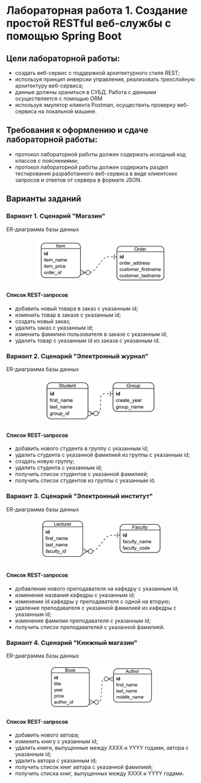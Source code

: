 # Лабораторная работа 1. Создание простой RESTful веб-службы с помощью Spring Boot

## Цели лабораторной работы:

 - создать веб-сервис с поддержкой архитектурного стиля REST;
 - используя принцип инверсии управления, реализовать трехслойную архитектуру веб-сервиса;
 - данные должны храниться в СУБД. Работа с данными осуществляется с помощью ORM
 - используя эмулятор клиента Postman, осуществить проверку веб-сервиса на локальной машине.

## Требования к оформлению и сдаче лабораторной работы:

- протокол лабораторной работы должен содержать исходный код классов с пояснениями;
- протокол лабораторной работы должен содержать раздел тестирования разработанного веб-сервиса в виде клиентских запросов и ответов от сервера в формате JSON.

## Варианты заданий

### Вариант 1. Сценарий "Магазин"

ER-диаграмма базы данных

<p align="center">
  <img src="img/img_01.png" />
</p>

#### Список REST-запросов

- добавить новый товара в заказ с указанным id;
- изменить товар в заказе с указанным id;
- создать новый заказ;
- удалить заказ с указанным id;
- изменить фамилию пользователя в заказе с указанным id;
- удалить товар с указанным id из заказа с указанным id.

### Вариант 2. Сценарий "Электронный журнал"

ER-диаграмма базы данных

<p align="center">
  <img src="img/img_02.png" />
</p>

#### Список REST-запросов

- добавить нового студента в группу с указанным id;
- удалить студента с указанной фамилией из группы с указанным id;
- создать новую группу;
- удалить студента с указанным id;
- получить список студентов с указанной фамилией;
- получить список студентов из группы с указанным id.

### Вариант 3. Сценарий "Электронный институт"

ER-диаграмма базы данных

<p align="center">
  <img src="img/img_03.png" />
</p>

#### Список REST-запросов

- добавление нового преподавателя на кафедру с указанным id;
- изменение названия кафедры с указанным id;
- изменение id кафедры у преподавателя с одной на вторую;
- удаление преподавателя с указанной фамилией из кафедры с указанным id;
- изменение фамилии преподавателя с указанным id;
- получить список преподавателей с указанной фамилией.

### Вариант 4. Сценарий "Книжный магазин"

ER-диаграмма базы данных

<p align="center">
  <img src="img/img_04.png" />
</p>

#### Список REST-запросов

- добавить нового автора;
- изменить книгу с указанным id;
- удалить книги, выпущенные между XXXX и YYYY годами, автора с указанным id;
- удалить автора с указанным id;
- получить список книг автора с указанной фамилией;
- получить списка книг, выпущенных между XXXX и YYYY годами.
